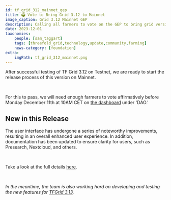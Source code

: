 ```yaml
---
id: tf_grid_312_mainnet_gep
title: 🗳 Vote to Bring Grid 3.12 to Mainnet
image_caption: Grid 3.12 Mainnet GEP
description: Calling all farmers to vote on the GEP to bring grid version 3.12 to mainnet!
date: 2023-12-01
taxonomies:
    people: [sam_taggart]
    tags: [threefold_grid,technology,update,community,farming]
    news-category: [foundation]
extra:
    imgPath: tf_grid_312_mainnet.png
---
```


After successful testing of TF Grid 3.12 on Testnet, we are ready to start the release process of this version on Mainnet.

<br/>

For this to pass, we will need enough farmers to vote affirmatively before Monday December 11th at 10AM CET on [the dashboard](https://dashboard.grid.tf/) under 'DAO.'

## New in this Release

The user interface has undergone a series of noteworthy improvements, resulting in an overall enhanced user experience. In addition, documentation has been updated to ensure clarity for users, such as Presearch, Nextcloud, and others.

<br/>

Take a look at the full details [here](https://forum.threefold.io/t/gep-for-3-12-on-mainnet/4151).

<br/>

*In the meantime, the team is also working hard on developing and testing the new features for [TFGrid 3.13](https://forum.threefold.io/t/3-13-upcoming-updates/4149).*